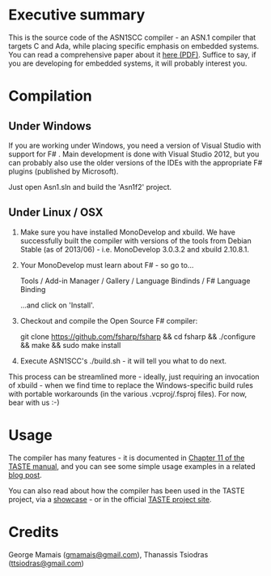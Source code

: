 Executive summary
=================

This is the source code of the ASN1SCC compiler - an ASN.1 compiler that targets C and Ada, while placing specific emphasis on embedded systems. You can read a comprehensive paper about it [here (PDF)](http://www.erts2012.org/site/0p2ruc89/7c-4.pdf). Suffice to say, if you are developing for embedded systems, it will probably interest you.

Compilation
===========

## Under Windows

If you are working under Windows, you need a version of Visual Studio with support for F# . Main development is done with Visual Studio 2012, but you can probably also use the older versions of the IDEs with the appropriate F# plugins (published by Microsoft).

Just open Asn1.sln and build the 'Asn1f2' project.

## Under Linux / OSX

1. Make sure you have installed MonoDevelop and xbuild. We have successfully built the compiler with versions of the tools from Debian Stable (as of 2013/06) - i.e. MonoDevelop 3.0.3.2 and xbuild 2.10.8.1.

2. Your MonoDevelop must learn about F# - so go to...

    Tools / Add-in Manager / Gallery / Language Bindinds / F# Language Binding 

   ...and click on 'Install'.

3. Checkout and compile the Open Source F# compiler:

    git clone https://github.com/fsharp/fsharp && cd fsharp && ./configure && make && sudo make install 

4. Execute ASN1SCC's ./build.sh - it will tell you what to do next.

This process can be streamlined more - ideally, just requiring an invocation of xbuild - when we find time to replace the Windows-specific build rules with portable workarounds (in the various .vcproj/.fsproj files). For now, bear with us :-)

Usage
=====

The compiler has many features - it is documented in [Chapter 11 of the TASTE manual](http://download.tuxfamily.org/taste/snapshots/doc/taste-documentation-current.pdf), and you can see some simple usage examples in a related [blog post](http://users.softlab.ece.ntua.gr/~ttsiod/asn1.html).

You can also read about how the compiler has been used in the TASTE project, via a [showcase](http://www.semantix.gr/assert/) - or in the official [TASTE project site](http://taste.tuxfamily.org).

Credits
=======
George Mamais (gmamais@gmail.com), Thanassis Tsiodras (ttsiodras@gmail.com)
